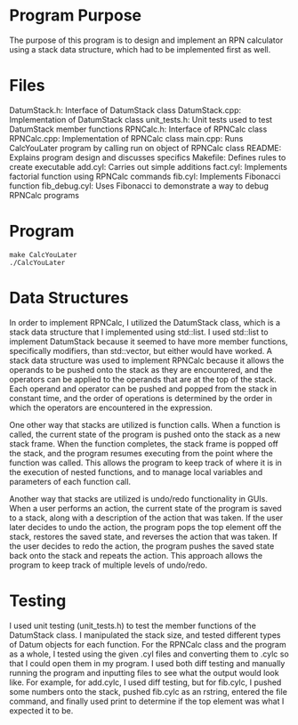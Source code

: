 # Program Purpose
The purpose of this program is to design and implement an RPN calculator
using a stack data structure, which had to be implemented first as well.

# Files
DatumStack.h: Interface of DatumStack class
DatumStack.cpp: Implementation of DatumStack class
unit_tests.h: Unit tests used to test DatumStack member functions
RPNCalc.h: Interface of RPNCalc class
RPNCalc.cpp: Implementation of RPNCalc class
main.cpp: Runs CalcYouLater program by calling run on object of RPNCalc class
README: Explains program design and discusses specifics
Makefile: Defines rules to create executable
add.cyl: Carries out simple additions
fact.cyl: Implements factorial function using RPNCalc commands
fib.cyl: Implements Fibonacci function
fib_debug.cyl: Uses Fibonacci to demonstrate a way to debug RPNCalc programs

# Program
    make CalcYouLater
    ./CalcYouLater

# Data Structures
In order to implement RPNCalc, I utilized the DatumStack class, which is a
stack data structure that I implemented using std::list. I used std::list
to implement DatumStack because it seemed to have more member functions,
specifically modifiers, than std::vector, but either would have worked. A
stack data structure was used to implement RPNCalc because it allows the
operands to be pushed onto the stack as they are encountered, and the
operators can be applied to the operands that are at the top of the stack.
Each operand and operator can be pushed and popped from the stack in constant
time, and the order of operations is determined by the order in which the
operators are encountered in the expression.

One other way that stacks are utilized is function calls. When a function is
called, the current state of the program is pushed onto the stack as a new
stack frame. When the function completes, the stack frame is popped off the
stack, and the program resumes executing from the point where the function
was called. This allows the program to keep track of where it is in the
execution of nested functions, and to manage local variables and parameters
of each function call.

Another way that stacks are utilized is undo/redo functionality in GUIs. When
a user performs an action, the current state of the program is saved to a
stack, along with a description of the action that was taken. If the user
later decides to undo the action, the program pops the top element off the
stack, restores the saved state, and reverses the action that was taken. If
the user decides to redo the action, the program pushes the saved state back
onto the stack and repeats the action. This approach allows the program to
keep track of multiple levels of undo/redo.

# Testing
I used unit testing (unit_tests.h) to test the member functions of the
DatumStack class. I manipulated the stack size, and tested different types
of Datum objects for each function. For the RPNCalc class and the program as
a whole, I tested using the given .cyl files and converting them to .cylc so
that I could open them in my program. I used both diff testing and manually
running the program and inputting files to see what the output would look
like. For example, for add.cylc, I used diff testing, but for fib.cylc, I
pushed some numbers onto the stack, pushed fib.cylc as an rstring, entered
the file command, and finally used print to determine if the top element was
what I expected it to be.
